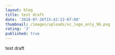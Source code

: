 ```yaml
---
layout: blog
title: test draft
date: '2018-07-26T15:42:12-07:00'
thumbnail: /images/uploads/vc_logo_only_96.png
rating: '3'
published: true
---
```

test draft
